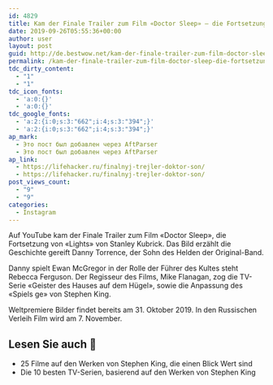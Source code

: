 ```yaml
---
id: 4829
title: Kam der Finale Trailer zum Film «Doctor Sleep» — die Fortsetzung der «Polarlichter» von Stanley Kubrick
date: 2019-09-26T05:55:36+00:00
author: user
layout: post
guid: http://de.bestwow.net/kam-der-finale-trailer-zum-film-doctor-sleep-die-fortsetzung-der-polarlichter-von-stanley-kubrick/
permalink: /kam-der-finale-trailer-zum-film-doctor-sleep-die-fortsetzung-der-polarlichter-von-stanley-kubrick/
tdc_dirty_content:
  - "1"
  - "1"
tdc_icon_fonts:
  - 'a:0:{}'
  - 'a:0:{}'
tdc_google_fonts:
  - 'a:2:{i:0;s:3:"662";i:4;s:3:"394";}'
  - 'a:2:{i:0;s:3:"662";i:4;s:3:"394";}'
ap_mark:
  - Это пост был добавлен через AftParser
  - Это пост был добавлен через AftParser
ap_link:
  - https://lifehacker.ru/finalnyj-trejler-doktor-son/
  - https://lifehacker.ru/finalnyj-trejler-doktor-son/
post_views_count:
  - "9"
  - "9"
categories:
  - Instagram
---
```

Auf YouTube kam der Finale Trailer zum Film «Doctor Sleep», die Fortsetzung von «Lights» von Stanley Kubrick. Das Bild erzählt die Geschichte gereift Danny Torrence, der Sohn des Helden der Original-Band.</p> 

Danny spielt Ewan McGregor in der Rolle der Führer des Kultes steht Rebecca Ferguson. Der Regisseur des Films, Mike Flanagan, zog die TV-Serie «Geister des Hauses auf dem Hügel», sowie die Anpassung des «Spiels ge» von Stephen King.

Weltpremiere Bilder findet bereits am 31. Oktober 2019. In den Russischen Verleih Film wird am 7. November.

<div>
  <h2 class="read-also__title">
    <span>Lesen Sie auch</span> <span>🧐 </span>
  </h2>
  
  <ul class="read-also__list">
    <li>
      25 Filme auf den Werken von Stephen King, die einen Blick Wert sind
    </li>
    <li>
      Die 10 besten TV-Serien, basierend auf den Werken von Stephen King
    </li>
  </ul>
</div>